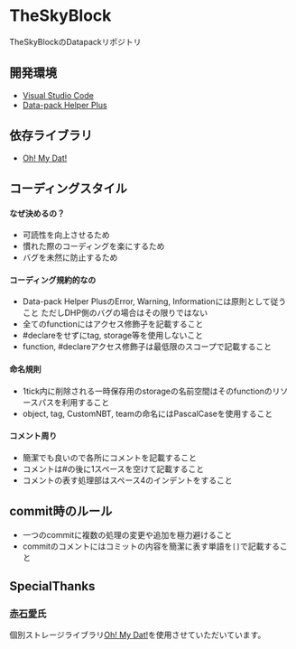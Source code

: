 # TheSkyBlock
TheSkyBlockのDatapackリポジトリ


## 開発環境
* [Visual Studio Code](https://azure.microsoft.com/ja-jp/products/visual-studio-code/)
* [Data-pack Helper Plus](https://github.com/SPGoding/datapack-language-server)


## 依存ライブラリ
* [Oh! My Dat!](https://github.com/Ai-Akaishi/OhMyDat)


## コーディングスタイル
#### なぜ決めるの？
* 可読性を向上させるため
* 慣れた際のコーディングを楽にするため
* バグを未然に防止するため

#### コーディング規約的なの
* Data-pack Helper PlusのError, Warning, Informationには原則として従うこと ただしDHP側のバグの場合はその限りではない
* 全てのfunctionにはアクセス修飾子を記載すること
* #declareをせずにtag, storage等を使用しないこと
* function, #declareアクセス修飾子は最低限のスコープで記載すること

#### 命名規則
* 1tick内に削除される一時保存用のstorageの名前空間はそのfunctionのリソースパスを利用すること
* object, tag, CustomNBT, teamの命名にはPascalCaseを使用すること

#### コメント周り
* 簡潔でも良いので各所にコメントを記載すること
* コメントは#の後に1スペースを空けて記載すること
* コメントの表す処理部はスペース4のインデントをすること

## commit時のルール
* 一つのcommitに複数の処理の変更や追加を極力避けること
* commitのコメントにはコミットの内容を簡潔に表す単語を`[]`で記載すること

## SpecialThanks
### [赤石愛](https://twitter.com/AiAkaishi)氏
個別ストレージライブラリ[Oh! My Dat!](https://github.com/Ai-Akaishi/OhMyDat)を使用させていただいています。